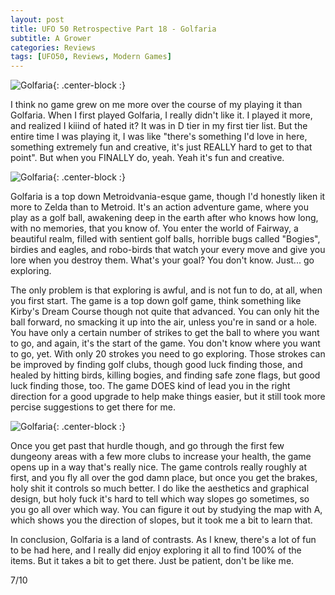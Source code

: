 ```yaml
---
layout: post
title: UFO 50 Retrospective Part 18 - Golfaria
subtitle: A Grower
categories: Reviews
tags: [UFO50, Reviews, Modern Games]
---
```


![Golfaria](https://imgur.com/PCuObP8.png){: .center-block :}

I think no game grew on me more over the course of my playing it than Golfaria. When I first played Golfaria, I really didn't like it. I played it more, and realized I kiiind of hated it? It was in D tier in my first tier list. But the entire time I was playing it, I was like "there's something I'd love in here, something extremely fun and creative, it's just REALLY hard to get to that point". But when you FINALLY do, yeah. Yeah it's fun and creative.

![Golfaria](https://imgur.com/PpJ36Hk.png){: .center-block :}

Golfaria is a top down Metroidvania-esque game, though I'd honestly liken it more to Zelda than to Metroid. It's an action adventure game, where you play as a golf ball, awakening deep in the earth after who knows how long, with no memories, that you know of. You enter the world of Fairway, a beautiful realm, filled with sentient golf balls, horrible bugs called "Bogies", birdies and eagles, and robo-birds that watch your every move and give you lore when you destroy them. What's your goal? You don't know. Just... go exploring.

The only problem is that exploring is awful, and is not fun to do, at all, when you first start. The game is a top down golf game, think something like Kirby's Dream Course though not quite that advanced. You can only hit the ball forward, no smacking it up into the air, unless you're in sand or a hole. You have only a certain number of strikes to get the ball to where you want to go, and again, it's the start of the game. You don't know where you want to go, yet. With only 20 strokes you need to go exploring. Those strokes can be improved by finding golf clubs, though good luck finding those, and healed by hitting birds, killing bogies, and finding safe zone flags, but good luck finding those, too. The game DOES kind of lead you in the right direction for a good upgrade to help make things easier, but it still took more percise suggestions to get there for me.

![Golfaria](https://imgur.com/zHxmpt9.png){: .center-block :}

Once you get past that hurdle though, and go through the first few dungeony areas with a few more clubs to increase your health, the game opens up in a way that's really nice. The game controls really roughly at first, and you fly all over the god damn place, but once you get the brakes, holy shit it controls so much better. I do like the aesthetics and graphical design, but holy fuck it's hard to tell which way slopes go sometimes, so you go all over which way. You can figure it out by studying the map with A, which shows you the direction of slopes, but it took me a bit to learn that.

In conclusion, Golfaria is a land of contrasts. As I knew, there's a lot of fun to be had here, and I really did enjoy exploring it all to find 100% of the items. But it takes a bit to get there. Just be patient, don't be like me.

7/10